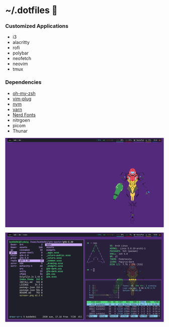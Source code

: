 # ~/.dotfiles 👾

### Customized Applications
* i3
* alacritty 
* rofi
* polybar
* neofetch
* neovim
* tmux

### Dependencies
* [oh-my-zsh](https://ohmyz.sh/#install)
* [vim-plug](https://github.com/junegunn/vim-plug)
* [nvm](https://github.com/nvm-sh/nvm)
* [yarn](https://classic.yarnpkg.com/en/)
* [Nerd Fonts](https://github.com/ryanoasis/nerd-fonts)
* nitrgoen
* picom
* Thunar

![main](https://raw.githubusercontent.com/buk0w5k1/dotfiles/master/main.png) <br />

![rice](https://raw.githubusercontent.com/buk0w5k1/dotfiles/master/rice.png) <br />
